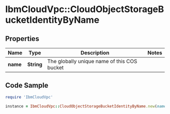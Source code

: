 # IbmCloudVpc::CloudObjectStorageBucketIdentityByName

## Properties

Name | Type | Description | Notes
------------ | ------------- | ------------- | -------------
**name** | **String** | The globally unique name of this COS bucket | 

## Code Sample

```ruby
require 'IbmCloudVpc'

instance = IbmCloudVpc::CloudObjectStorageBucketIdentityByName.new(name: bucket-27200-lwx4cfvcue)
```


